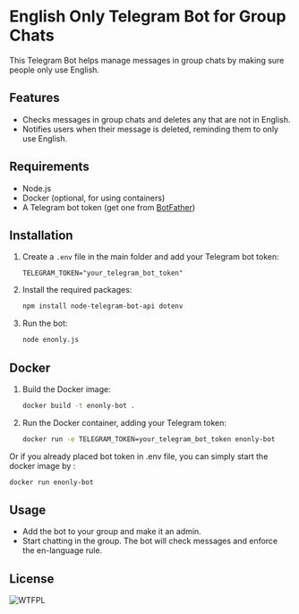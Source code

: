 # English Only Telegram Bot for Group Chats

This Telegram Bot helps manage messages in group chats by making sure people only use English.

## Features

- Checks messages in group chats and deletes any that are not in English.
- Notifies users when their message is deleted, reminding them to only use English.

## Requirements

- Node.js
- Docker (optional, for using containers)
- A Telegram bot token (get one from [BotFather](https://core.telegram.org/bots#botfather))

## Installation

1. Create a `.env` file in the main folder and add your Telegram bot token:

   ```plaintext
   TELEGRAM_TOKEN="your_telegram_bot_token"
   ```

3. Install the required packages:

   ```bash
   npm install node-telegram-bot-api dotenv
   ```

4. Run the bot:

   ```bash
   node enonly.js
   ```

## Docker

1. Build the Docker image:

   ```bash
   docker build -t enonly-bot .
   ```

2. Run the Docker container, adding your Telegram token:

   ```bash
   docker run -e TELEGRAM_TOKEN=your_telegram_bot_token enonly-bot
   ```
 Or if you already placed bot token in .env file, you can simply start the docker image by :
 ```bash
 docker run enonly-bot 
 ```

## Usage

- Add the bot to your group and make it an admin.
- Start chatting in the group. The bot will check messages and enforce the en-language rule.

## License

![WTFPL](http://www.wtfpl.net/wp-content/uploads/2012/12/wtfpl-badge-1.png)


